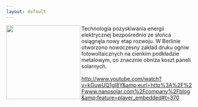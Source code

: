 ```yaml
---
layout: default
---
```

<img src="{{site.baseurl}}\articles\pictures\465.nanosolar.jpg" align="left" HSPACE=”50” VSPACE=”50” width="200"><!--10--><p>
Technologia pozyskiwania energii elektrycznej bezpośrednio ze słońca osiągnęla nowy etap rozwoju. W Berlinie otworzono nowoczesny zakład druku ogniw fotowoltaicznych na cienkim podkładzie metalowym, co znacznie obniża koszt paneli solarnych.<br><br>http://www.youtube.com/watch?v=kGuwUQ1gl8Y&amp;eurl=http%3A%2F%2Fwww.nanosolar.com%2Fcompany%2Fblog&amp;feature=player_embedded#t=370<br></p>